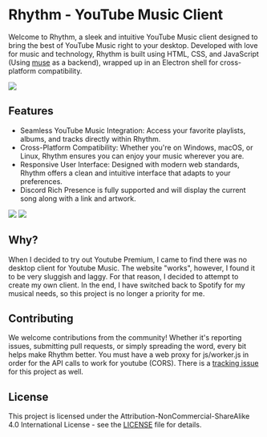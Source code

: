# Rhythm - YouTube Music Client
Welcome to Rhythm, a sleek and intuitive YouTube Music client designed to bring the best of YouTube Music right to your desktop. Developed with love for music and technology, Rhythm is built using HTML, CSS, and JavaScript (Using [muse](https://github.com/vixalien/muse) as a backend), wrapped up in an Electron shell for cross-platform compatibility.

![](https://git.tommy-johnston.com/tommy/Rhythm/raw/branch/main/preview-pics/rhythmHomePreview.png)

## Features
* Seamless YouTube Music Integration: Access your favorite playlists, albums, and tracks directly within Rhythm.
* Cross-Platform Compatibility: Whether you're on Windows, macOS, or Linux, Rhythm ensures you can enjoy your music wherever you are.
* Responsive User Interface: Designed with modern web standards, Rhythm offers a clean and intuitive interface that adapts to your preferences.
* Discord Rich Presence is fully supported and will display the current song along with a link and artwork.

![](https://git.tommy-johnston.com/tommy/Rhythm/raw/branch/main/preview-pics/rhythmLibraryPreview.png)
![](https://git.tommy-johnston.com/tommy/Rhythm/raw/branch/main/preview-pics/rhythmPlaylistPreview.png)

## Why?
When I decided to try out Youtube Premium, I came to find there was no desktop client for Youtube Music. The website "works", however, I found it to be very sluggish and laggy. For that reason, I decided to attempt to create my own client. In the end, I have switched back to Spotify for my musical needs, so this project is no longer a priority for me.

## Contributing
We welcome contributions from the community! Whether it's reporting issues, submitting pull requests, or simply spreading the word, every bit helps make Rhythm better. You must have a web proxy for js/worker.js in order for the API calls to work for youtube (CORS). There is a [tracking issue](https://git.tommy-johnston.com/tommy/Rhythm/issues/1) for this project as well.

## License

This project is licensed under the Attribution-NonCommercial-ShareAlike 4.0 International License - see the [LICENSE](LICENSE) file for details.